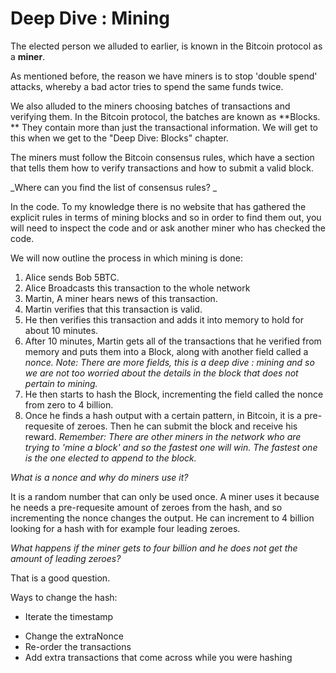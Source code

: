 # **Deep Dive : Mining**

The elected person we alluded to earlier, is known in the Bitcoin protocol as a **miner**.

As mentioned before, the reason we have miners is to stop 'double spend' attacks, whereby a bad actor tries to spend the same funds twice.

We also alluded to the miners choosing batches of transactions and verifying them. In the Bitcoin protocol, the batches are known as **Blocks. ** They contain more than just the transactional information. We will get to this when we get to the "Deep Dive: Blocks" chapter.

The miners must follow the Bitcoin consensus rules, which have a section that tells them how to verify transactions and how to submit a valid block.

_Where can you find the list of consensus rules? _

In the code. To my knowledge there is no website that has gathered the explicit rules in terms of mining blocks and so in order to find them out, you will need to inspect the code and or ask another miner who has checked the code.

We will now outline the process in which mining is done:

1. Alice sends Bob 5BTC.
2. Alice Broadcasts this transaction to the whole network
3. Martin, A miner hears news of this transaction.
4. Martin verifies that this transaction is valid.
5. He then verifies this transaction and adds it into memory to hold for about 10 minutes.
6. After 10 minutes, Martin gets all of the transactions that he verified from memory and puts them into a Block, along with another field called a _nonce. Note: There are more fields, this is a deep dive : mining and so we are not too worried about the details in the block that does not pertain to mining._
7. He then starts to hash the Block, incrementing the field called the nonce from zero to 4 billion.
8. Once he finds a hash output with a certain pattern, in Bitcoin, it is a pre-requesite of zeroes. Then he can submit the block and receive his reward. _Remember: There are other miners in the network who are trying to 'mine a block' and so the fastest one will win. The fastest one is the one elected to append to the block._

_What is a nonce and why do miners use it?_

It is a random number that can only be used once. A miner uses it because he needs a pre-requesite amount of zeroes from the hash, and so incrementing the nonce changes the output. He can increment to 4 billion looking for a hash with for example four leading zeroes.

_What happens if the miner gets to four billion and he does not get the amount of leading zeroes?_

That is a good question.

Ways to change the hash:  
- Iterate the timestamp

* Change the extraNonce
* Re-order the transactions
* Add extra transactions that come across while you were hashing



